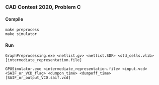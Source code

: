 ### CAD Contest 2020, Problem C

#### Compile
```
make preprocess
make simulator
```

#### Run
```
GraphPreprocessing.exe <netlist.gv> <netlist.SDF> <std_cells.vlib> [intermediate_representation.file]

GPUSimulator.exe <intermediate_representation.file> <input.vcd> <SAIF_or_VCD_flag> <dumpon_time> <dumpoff_time> [SAIF_or_output_VCD.saif.vcd]
```
